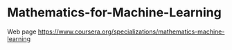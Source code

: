 # Mathematics-for-Machine-Learning
Web page https://www.coursera.org/specializations/mathematics-machine-learning
